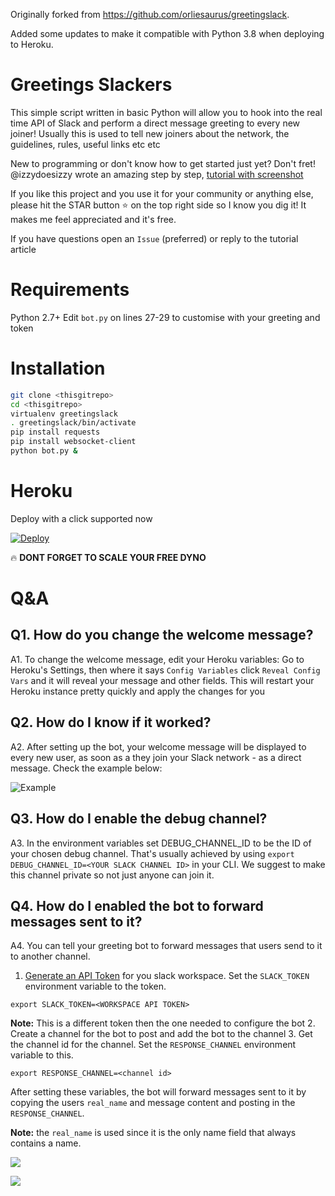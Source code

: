 Originally forked from https://github.com/orliesaurus/greetingslack.

Added some updates to make it compatible with Python 3.8 when deploying to Heroku.

# Greetings Slackers
This simple script written in basic Python will allow you to hook into the real time API of Slack and perform a direct message greeting to every new joiner!
Usually this is used to tell new joiners about the network, the guidelines, rules, useful links etc etc

New to programming or don't know how to get started just yet? Don't fret! @izzydoesizzy wrote an amazing step by step, [tutorial with screenshot](https://medium.com/@izzydoesizzy/create-a-slack-bot-that-privately-greets-new-users-in-5-easy-steps-a38eabeabcb5)

If you like this project and you use it for your community or anything else, please hit the STAR button ⭐️ on the top right side so I know you dig it! It makes me feel appreciated and it's free.

If you have questions open an `Issue` (preferred) or reply to the tutorial article

# Requirements
Python 2.7+
Edit `bot.py` on lines 27-29 to customise with your greeting and token

# Installation
```bash
git clone <thisgitrepo>
cd <thisgitrepo>
virtualenv greetingslack
. greetingslack/bin/activate
pip install requests
pip install websocket-client
python bot.py &
```

# Heroku
Deploy with a click supported now

[![Deploy](https://www.herokucdn.com/deploy/button.png)](https://heroku.com/deploy)

🔥 **DONT FORGET TO SCALE YOUR FREE DYNO**

# Q&A

## Q1. How do you change the welcome message?
A1.
To change the welcome message, edit your Heroku variables:
Go to Heroku's Settings, then  where it says `Config Variables` click `Reveal Config Vars` and it will reveal your message and other fields.  This will restart your Heroku instance pretty quickly and apply the changes for you

## Q2. How do I know if it worked?
A2.
After setting up the bot, your welcome message will be displayed to every new user, as soon as a they join your Slack network - as a direct message.
Check the example below:

![Example](https://i.snag.gy/YyOLfb.jpg)

## Q3. How do I enable the debug channel?
A3.
In the environment variables set DEBUG_CHANNEL_ID to be the ID of your chosen debug channel. That's usually achieved by using `export DEBUG_CHANNEL_ID=<YOUR SLACK CHANNEL ID>` in your CLI. We suggest to make this channel private so not just anyone can join it.


## Q4. How do I enabled the bot to forward messages sent to it? 
A4. You can tell your greeting bot to forward messages that users send to it to another channel. 

1. [Generate an API Token](https://api.slack.com/custom-integrations/legacy-tokens) for you slack workspace. Set the `SLACK_TOKEN` environment variable to the token. 

  ```
  export SLACK_TOKEN=<WORKSPACE API TOKEN>
  ```
  **Note:** This is a different token then the one needed to configure the bot
2. Create a channel for the bot to post and add the bot to the channel
3. Get the channel id for the channel. Set the `RESPONSE_CHANNEL` environment variable to this. 

  ```
  export RESPONSE_CHANNEL=<channel id>
  ```
  
After setting these variables, the bot will forward messages sent to it by copying the users `real_name` and message content and posting in the `RESPONSE_CHANNEL`. 

**Note:** the `real_name` is used since it is the only name field that always contains a name.


![](https://i.imgur.com/24TzT9a.png)

![](https://i.imgur.com/SH7Fnyv.png)
